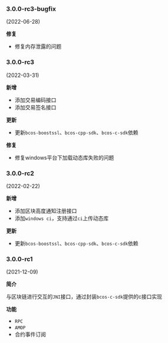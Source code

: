 ### 3.0.0-rc3-bugfix

(2022-06-28)

**修复**

- 修复内存泄露的问题

### 3.0.0-rc3

(2022-03-31)

**新增**

- 添加交易编码接口
- 添加交易签名接口

**更新**

- 更新`bcos-boostssl`、`bcos-cpp-sdk`、`bcos-c-sdk`依赖

**修复**

- 修复windows平台下加载动态库失败的问题

### 3.0.0-rc2

(2022-02-22)

**新增**

- 添加区块高度通知注册接口
- 添加`windows ci`，支持通过`ci`上传动态库

**更新**

- 更新`bcos-boostssl`、`bcos-cpp-sdk`、`bcos-c-sdk`依赖

### 3.0.0-rc1

(2021-12-09)

**简介**

与区块链进行交互的`JNI`接口，通过封装`bcos-c-sdk`提供的c接口实现

**功能**

- `RPC`
- `AMOP`
- 合约事件订阅
